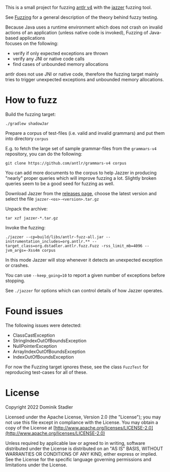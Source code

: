 This is a small project for fuzzing [antlr v4](https://github.com/antlr/antlr4) with the [jazzer](https://github.com/CodeIntelligenceTesting/jazzer/) fuzzing tool.

See [Fuzzing](https://en.wikipedia.org/wiki/Fuzzing) for a general description of the theory behind fuzzy testing.

Because Java uses a runtime environment which does not crash on invalid actions of an 
application (unless native code is invoked), Fuzzing of Java-based applications  
focuses on the following:

* verify if only expected exceptions are thrown
* verify any JNI or native code calls 
* find cases of unbounded memory allocations

antlr does not use JNI or native code, therefore the fuzzing target mainly
tries to trigger unexpected exceptions and unbounded memory allocations.

# How to fuzz

Build the fuzzing target:

    ./gradlew shadowJar

Prepare a corpus of test-files (i.e. valid and invalid grammars) and put them
into directory `corpus`

E.g. to fetch the large set of sample grammar-files from the `grammars-v4` repository, 
you can do the following:

    git clone https://github.com/antlr/grammars-v4 corpus

You can add more documents to the corpus to help Jazzer in producing "nearly" 
proper queries which will improve fuzzing a lot. Slightly broken queries
seem to be a good seed for fuzzing as well.

Download Jazzer from the [releases page](https://github.com/CodeIntelligenceTesting/jazzer/releases), 
choose the latest version and select the file `jazzer-<os>-<version>.tar.gz`

Unpack the archive:

    tar xzf jazzer-*.tar.gz

Invoke the fuzzing:

    ./jazzer --cp=build/libs/antlr-fuzz-all.jar --instrumentation_includes=org.antlr.** --target_class=org.dstadler.antlr.fuzz.Fuzz -rss_limit_mb=4096 --jvm_args=-Xss4m corpus

In this mode Jazzer will stop whenever it detects an unexpected exception 
or crashes.

You can use `--keep_going=10` to report a given number of exceptions before stopping.

See `./jazzer` for options which can control details of how Jazzer operates.

# Found issues

The following issues were detected:
* ClassCastException
* StringIndexOutOfBoundsException
* NullPointerException
* ArrayIndexOutOfBoundsException
* IndexOutOfBoundsException

For now the Fuzzing target ignores these, see the class `FuzzTest` for reproducing test-cases for all of these.

# License

Copyright 2022 Dominik Stadler

Licensed under the Apache License, Version 2.0 (the "License");
you may not use this file except in compliance with the License.
You may obtain a copy of the License at [http://www.apache.org/licenses/LICENSE-2.0](http://www.apache.org/licenses/LICENSE-2.0)

Unless required by applicable law or agreed to in writing, software
distributed under the License is distributed on an "AS IS" BASIS,
WITHOUT WARRANTIES OR CONDITIONS OF ANY KIND, either express or implied.
See the License for the specific language governing permissions and
limitations under the License.
